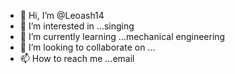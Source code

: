 - 👋 Hi, I’m @Leoash14
- 👀 I’m interested in ...singing
- 🌱 I’m currently learning ...mechanical engineering 
- 💞️ I’m looking to collaborate on ...
- 📫 How to reach me ...email

<!---
Leoash14/Leoash14 is a ✨ special ✨ repository because its `README.md` (this file) appears on your GitHub profile.
You can click the Preview link to take a look at your changes.
--->
